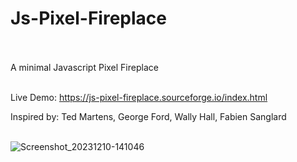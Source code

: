 # Js-Pixel-Fireplace<br><br>
A minimal Javascript Pixel Fireplace<br><br>

Live Demo: https://js-pixel-fireplace.sourceforge.io/index.html

Inspired by: Ted Martens, George Ford, Wally Hall, Fabien Sanglard<br><br>

![Screenshot_20231210-141046](https://github.com/lexterror/Js-Pixel-Fireplace/assets/16135535/e11cba49-41e2-4bbe-986b-192d5ad47c5b)



